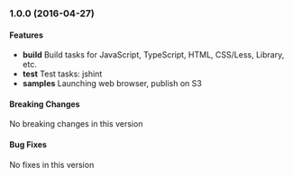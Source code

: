 <a name="1.0.0"></a>
### 1.0.0 (2016-04-27)

#### Features
* **build** Build tasks for JavaScript, TypeScript, HTML, CSS/Less, Library, etc. 
* **test** Test tasks: jshint
* **samples** Launching web browser, publish on S3

#### Breaking Changes
No breaking changes in this version

#### Bug Fixes
No fixes in this version 
